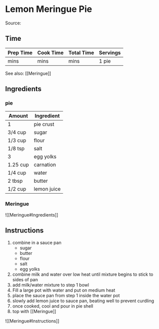 # Lemon Meringue Pie
Source:

## Time
| Prep Time | Cook Time | Total Time | Servings |
|-|-|-|-|
| mins | mins | mins | 1 pie |

See also: [[Meringue]]

## Ingredients
### pie
| Amount | Ingredient |
|---------|------------|
|  1  |pie crust|
|  3/4 cup  |sugar|
|  1/3 cup | flour|
|  1/8 tsp  |salt|
|  3  |egg yolks|
|  1.25 cup  |carnation|
|  1/4 cup  |water|
|  2 tbsp  |butter|
|  1/2 cup | lemon juice|

### Meringue
![[Meringue#Ingredients]]

## Instructions
1.  combine in a sauce pan
    -   sugar
    -   butter
    -   flour
    -   salt
    -   egg yolks
2.  combine milk and water over low heat until mixture begins to stick to sides of pan
3.  add milk/water mixture to step 1 bowl
4.  Fill a large pot with water and put on medium heat
5.  place the sauce pan from step 1 inside the water pot
6.  slowly add lemon juice to sauce pan, beating well to prevent curdling
7.  once cooked, cool and pour in pie shell
8.  top with [[Meringue]]

![[Meringue#Instructions]]